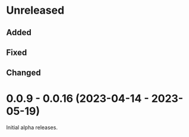 # Unreleased

## Added

## Fixed

## Changed

# 0.0.9 - 0.0.16 (2023-04-14 - 2023-05-19)

Initial alpha releases.
